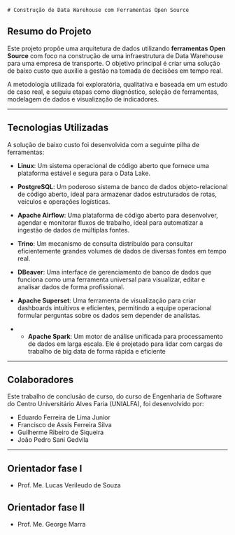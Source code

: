     # Construção de Data Warehouse com Ferramentas Open Source

## Resumo do Projeto

Este projeto propõe uma arquitetura de dados utilizando **ferramentas Open Source** com foco na construção de uma infraestrutura de Data Warehouse para uma empresa de transporte. O objetivo principal é criar uma solução de baixo custo que auxilie a gestão na tomada de decisões em tempo real.

A metodologia utilizada foi exploratória, qualitativa e baseada em um estudo de caso real, e seguiu etapas como diagnóstico, seleção de ferramentas, modelagem de dados e visualização de indicadores.

---

## Tecnologias Utilizadas

A solução de baixo custo foi desenvolvida com a seguinte pilha de ferramentas:

* **Linux**: Um sistema operacional de código aberto que fornece uma plataforma estável e segura para o Data Lake.

* **PostgreSQL**: Um poderoso sistema de banco de dados objeto-relacional de código aberto, ideal para armazenar dados estruturados de rotas, veículos e operações logísticas.

* **Apache Airflow**: Uma plataforma de código aberto para desenvolver, agendar e monitorar fluxos de trabalho, ideal para automatizar a ingestão de dados de múltiplas fontes.

* **Trino**: Um mecanismo de consulta distribuído para consultar eficientemente grandes volumes de dados de diversas fontes em tempo real.

* **DBeaver**: Uma interface de gerenciamento de banco de dados que funciona como uma ferramenta universal para visualizar, editar e analisar dados de forma profissional.

* **Apache Superset**: Uma ferramenta de visualização para criar dashboards intuitivos e eficientes, permitindo a equipe operacional formular perguntas sobre os dados sem depender de analistas.

* * **Apache Spark**: Um motor de análise unificada para processamento de dados em larga escala. Ele é projetado para lidar com cargas de trabalho de big data de forma rápida e eficiente
---

## Colaboradores

Este trabalho de conclusão de curso, do curso de Engenharia de Software do Centro Universitário Alves Faria (UNIALFA), foi desenvolvido por:

* Eduardo Ferreira de Lima Junior
* Francisco de Assis Ferreira Silva
* Guilherme Ribeiro de Siqueira
* João Pedro Sani Gedvila

---

## Orientador fase I

* Prof. Me. Lucas Verileudo de Souza


## Orientador fase II

* Prof. Me. George Marra